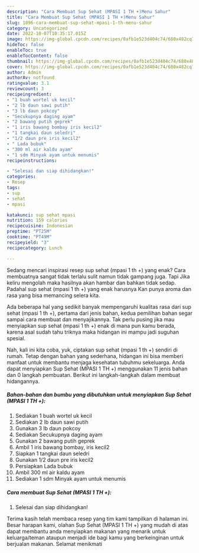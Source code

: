 ```yaml
---
description: "Cara Membuat Sup Sehat (MPASI 1 TH +)Menu Sahur"
title: "Cara Membuat Sup Sehat (MPASI 1 TH +)Menu Sahur"
slug: 1896-cara-membuat-sup-sehat-mpasi-1-th-menu-sahur
category: Uncategorized
date: 2022-10-07T10:35:17.015Z
image: https://img-global.cpcdn.com/recipes/0afb1e523d404c74/680x482cq70/sup-sehat-mpasi-1-th-foto-resep-utama.jpg
hideToc: false
enableToc: true
enableTocContent: false
thumbnail: https://img-global.cpcdn.com/recipes/0afb1e523d404c74/680x482cq70/sup-sehat-mpasi-1-th-foto-resep-utama.jpg
cover: https://img-global.cpcdn.com/recipes/0afb1e523d404c74/680x482cq70/sup-sehat-mpasi-1-th-foto-resep-utama.jpg
author: Admin
authorAv: notfound
ratingvalue: 3.1
reviewcount: 3
recipeingredient:
- "1 buah wortel uk kecil"
- "2 lb daun sawi putih"
- "3 lb daun pokcoy"
- "Secukupnya daging ayam"
- "2 bawang putih geprek"
- "1 iris bawang bombay iris kecil2"
- "1 tangkai daun seledri"
- "1/2 daun pre iris kecil2"
- " Lada bubuk"
- "300 ml air kaldu ayam"
- "1 sdm Minyak ayam untuk menumis"
recipeinstructions:

- "Selesai dan siap dihidangkan!"
categories:
- Resep
tags:
- sup
- sehat
- mpasi

katakunci: sup sehat mpasi 
nutrition: 159 calories
recipecuisine: Indonesian
preptime: "PT25M"
cooktime: "PT49M"
recipeyield: "3"
recipecategory: Lunch

---
```



Sedang mencari inspirasi resep sup sehat (mpasi 1 th +) yang enak? Cara membuatnya sangat tidak terlalu sulit namun tidak gampang juga. Tapi Jika keliru mengolah maka hasilnya akan hambar dan bahkan tidak sedap. Padahal sup sehat (mpasi 1 th +) yang enak harusnya Kan punya aroma dan rasa yang bisa memancing selera kita.




Ada beberapa hal yang sedikit banyak mempengaruhi kualitas rasa dari sup sehat (mpasi 1 th +), pertama dari jenis bahan, kedua pemilihan bahan segar sampai cara membuat dan menyajikannya. Tak perlu pusing jika mau menyiapkan sup sehat (mpasi 1 th +) enak di mana pun kamu berada, karena asal sudah tahu triknya maka hidangan ini mampu jadi suguhan spesial.


Nah, kali ini kita coba, yuk, ciptakan sup sehat (mpasi 1 th +) sendiri di rumah. Tetap dengan bahan yang sederhana, hidangan ini bisa memberi manfaat untuk membantu menjaga kesehatan tubuhmu sekeluarga. Anda dapat menyiapkan Sup Sehat (MPASI 1 TH +) menggunakan 11 jenis bahan dan 0 langkah pembuatan. Berikut ini langkah-langkah dalam membuat hidangannya.

<!--inarticleads1-->

##### Bahan-bahan dan bumbu yang dibutuhkan untuk menyiapkan Sup Sehat (MPASI 1 TH +):

1. Sediakan 1 buah wortel uk kecil
1. Sediakan 2 lb daun sawi putih
1. Gunakan 3 lb daun pokcoy
1. Sediakan Secukupnya daging ayam
1. Gunakan 2 bawang putih geprek
1. Ambil 1 iris bawang bombay, iris kecil2
1. Siapkan 1 tangkai daun seledri
1. Gunakan 1/2 daun pre iris kecil2
1. Persiapkan  Lada bubuk
1. Ambil 300 ml air kaldu ayam
1. Sediakan 1 sdm Minyak ayam untuk menumis




<!--inarticleads2-->

##### Cara membuat Sup Sehat (MPASI 1 TH +):


1. Selesai dan siap dihidangkan!



Terima kasih telah membaca resep yang tim kami tampilkan di halaman ini. Besar harapan kami, olahan Sup Sehat (MPASI 1 TH +) yang mudah di atas dapat membantu anda menyiapkan makanan yang menarik untuk keluarga/teman ataupun menjadi ide bagi kamu yang berkeinginan untuk berjualan makanan. Selamat menikmati
